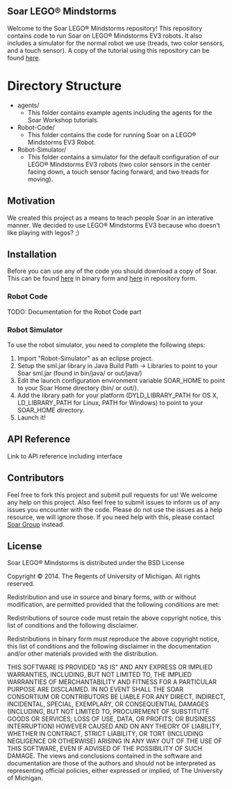 ## Soar LEGO® Mindstorms

Welcome to the Soar LEGO® Mindstorms repository! This repository contains code to run Soar on LEGO® Mindstorms EV3 robots.  It also includes a simulator for the normal robot we use (treads, two color sensors, and a touch sensor).  A copy of the tutorial using this repository can be found [here](https://docs.google.com/document/d/1o9cWNXP0AgLJzQmlCPAdEuyOAd7NEor-ECX9C724lwE/).

# Directory Structure

* agents/
  * This folder contains example agents including the agents for the Soar Workshop tutorials.
* Robot-Code/
  * This folder contains the code for running Soar on a LEGO® Mindstorms EV3 Robot.
* Robot-Simulator/
  * This folder contains a simulator for the default configuration of our LEGO® Mindstorms EV3 robots (two color sensors in the center facing down, a touch sensor facing forward, and two treads for moving).

## Motivation

We created this project as a means to teach people Soar in an interative manner.  We decided to use LEGO® Mindstorms EV3 because who doesn't like playing with legos? ;)

## Installation

Before you can use any of the code you should download a copy of Soar.  This can be found [here]() in binary form and [here]() in repository form.

### Robot Code

TODO: Documentation for the Robot Code part

### Robot Simulator

To use the robot simulator, you need to complete the following steps:

1. Import "Robot-Simulator" as an eclipse project.
2. Setup the sml.jar library in Java Build Path -> Libraries to point to your Soar sml.jar (found in bin/java/ or out/java/)
3. Edit the launch configuration environment variable SOAR_HOME to point to your Soar Home directory (bin/ or out/).
4. Add the library path for your platform (DYLD_LIBRARY_PATH for OS X, LD_LIBRARY_PATH for Linux, PATH for Windows) to point to your SOAR_HOME directory.
5. Launch it!

## API Reference

Link to API reference including interface

## Contributors

Feel free to fork this project and submit pull requests for us! We welcome any help on this project.  Also feel free to submit issues to inform us of any issues you encounter with the code.  Please do not use the issues as a help resource, we will ignore those.  If you need help with this, please contact [Soar Group](http://sourceforge.net/p/soar/mailman/soar-group/) instead.

## License

Soar LEGO® Mindstorms is distributed under the BSD License

Copyright © 2014. The Regents of University of Michigan. All rights reserved.

Redistribution and use in source and binary forms, with or without modification, are permitted provided that the following conditions are met:

Redistributions of source code must retain the above copyright notice, this list of conditions and the following disclaimer.

Redistributions in binary form must reproduce the above copyright notice, this list of conditions and the following disclaimer in the documentation and/or other materials provided with the distribution.

THIS SOFTWARE IS PROVIDED "AS IS" AND ANY EXPRESS OR IMPLIED WARRANTIES, INCLUDING, BUT NOT LIMITED TO, THE IMPLIED WARRANTIES OF MERCHANTABILITY AND FITNESS FOR A PARTICULAR PURPOSE ARE DISCLAIMED. IN NO EVENT SHALL THE SOAR CONSORTIUM OR CONTRIBUTORS BE LIABLE FOR ANY DIRECT, INDIRECT, INCIDENTAL, SPECIAL, EXEMPLARY, OR CONSEQUENTIAL DAMAGES (INCLUDING, BUT NOT LIMITED TO, PROCUREMENT OF SUBSTITUTE GOODS OR SERVICES; LOSS OF USE, DATA, OR PROFITS; OR BUSINESS INTERRUPTION) HOWEVER CAUSED AND ON ANY THEORY OF LIABILITY, WHETHER IN CONTRACT, STRICT LIABILITY, OR TORT (INCLUDING NEGLIGENCE OR OTHERWISE) ARISING IN ANY WAY OUT OF THE USE OF THIS SOFTWARE, EVEN IF ADVISED OF THE POSSIBILITY OF SUCH DAMAGE. The views and conclusions contained in the software and documentation are those of the authors and should not be interpreted as representing official policies, either expressed or implied, of The University of Michigan.
